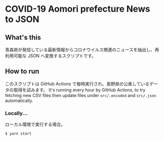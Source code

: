 # COVID-19 Aomori prefecture News to JSON

## What's this

青森県が発信している最新情報からコロナウイルス関連のニュースを抽出し、再利用可能な JSON へ変換するスクリプトです。

## How to run

このスクリプトは GitHub Actions で毎時実行され、長野県の公表しているデータの取得を試みます。
It's running every hour by GitHub Actions, to try fetching new CSV files then update files under `src/.encoded` and `src/.json` automatically.

### Locally...

ローカル環境で実行する場合。

```
$ yarn start
```

